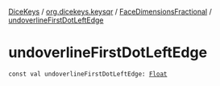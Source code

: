[DiceKeys](../../index.md) / [org.dicekeys.keysqr](../index.md) / [FaceDimensionsFractional](index.md) / [undoverlineFirstDotLeftEdge](./undoverline-first-dot-left-edge.md)

# undoverlineFirstDotLeftEdge

`const val undoverlineFirstDotLeftEdge: `[`Float`](https://kotlinlang.org/api/latest/jvm/stdlib/kotlin/-float/index.html)